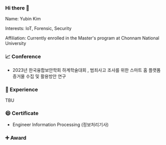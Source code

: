### Hi there 👋

Name: Yubin Kim

Interests: IoT, Forensic, Security

Affiliation: Currently enrolled in the Master's program at Chonnam National University


### 📈 Conference
* 2023년 한국융합보안학회 하계학술대회 , 범죄사고 조사를 위한 스마트 홈 플랫폼 증거물 수집 및 활용방안 연구

### 🌱 Experience 

TBU

### 😄 Certificate

* Engineer Information Processing (정보처리기사)


### ➕ Award







<!--
**kingyoubin/kingyoubin** is a ✨ _special_ ✨ repository because its `README.md` (this file) appears on your GitHub profile.

Here are some ideas to get you started:

- 🔭 I’m currently working on ...
- 🌱 I’m currently learning ...
- 👯 I’m looking to collaborate on ...
- 🤔 I’m looking for help with ...
- 💬 Ask me about ...
- 📫 How to reach me: ...
- 😄 Pronouns: ...
- ⚡ Fun fact: ...
-->
